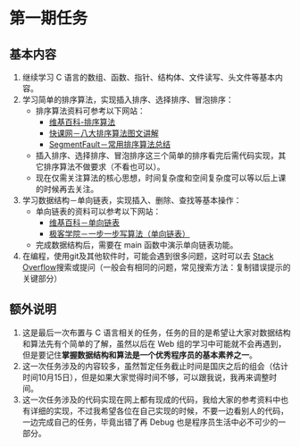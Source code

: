 # 第一期任务 #
## 基本内容 ##
1. 继续学习 C 语言的数组、函数、指针、结构体、文件读写、头文件等基本内容。
2. 学习简单的排序算法，实现插入排序、选择排序、冒泡排序：
    - 排序算法资料可参考以下网站：
        - [维基百科-排序算法](https://zh.wikipedia.org/wiki/%E6%8E%92%E5%BA%8F%E7%AE%97%E6%B3%95)
        - [快课网－八大排序算法图文讲解](http://www.cricode.com/3212.html)
        - [SegmentFault－常用排序算法总结](https://segmentfault.com/a/1190000002595152)
    - 插入排序、选择排序、冒泡排序这三个简单的排序看完后需代码实现，其它排序算法不做要求（不看也可以）。
    - 现在仅需关注算法的核心思想，时间复杂度和空间复杂度可以等以后上课的时候再去关注。
3. 学习数据结构－单向链表，实现插入、删除、查找等基本操作：
    - 单向链表的资料可以参考以下网站：
        - [维基百科－单向链表](https://zh.wikipedia.org/wiki/%E5%8D%95%E5%90%91%E9%93%BE%E8%A1%A8)
        - [极客学院－一步一步写算法（单向链表）](http://wiki.jikexueyuan.com/project/step-by-step-learning-algorithm/singly-linked-list.html)
    - 完成数据结构后，需要在 main 函数中演示单向链表功能。
4. 在编程，使用git及其他软件时，可能会遇到很多问题，这时可以去 [Stack Overflow](https://stackoverflow.com/?tab=featured&newreg=e8fd042f1d3e4ce68516687c07c5add4)搜索或提问（一般会有相同的问题，常见搜索方法：复制错误提示的关键部分）

## 额外说明 ##
1. 这是最后一次布置与 C 语言相关的任务，任务的目的是希望让大家对数据结构和算法先有个简单的了解，虽然以后在 Web 组的学习中可能就不会再遇到，但是要记住**掌握数据结构和算法是一个优秀程序员的基本素养之一**。
2. 这一次任务涉及的内容较多，虽然暂定任务截止时间是国庆之后的组会（估计时间10月15日），但是如果大家觉得时间不够，可以跟我说，我再来调整时间。
3. 这一次任务涉及的代码实现在网上都有现成的代码，我给大家的参考资料中也有详细的实现，不过我希望各位在自己实现的时候，不要一边看别人的代码，一边完成自己的任务，毕竟出错了再 Debug 也是程序员生活中必不可少的一部分。

